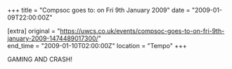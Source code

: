 +++
title = "Compsoc goes to: on Fri 9th January 2009"
date = "2009-01-09T22:00:00Z"

[extra]
original = "https://uwcs.co.uk/events/compsoc-goes-to-on-fri-9th-january-2009-1474489017300/"    
end_time = "2009-01-10T02:00:00Z"
location = "Tempo"
+++

GAMING AND CRASH\!

